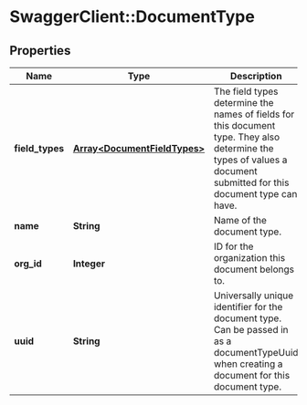 # SwaggerClient::DocumentType

## Properties
Name | Type | Description | Notes
------------ | ------------- | ------------- | -------------
**field_types** | [**Array&lt;DocumentFieldTypes&gt;**](DocumentFieldTypes.md) | The field types determine the names of fields for this document type. They also determine the types of values a document submitted for this document type can have. | [optional] 
**name** | **String** | Name of the document type. | 
**org_id** | **Integer** | ID for the organization this document belongs to. | 
**uuid** | **String** | Universally unique identifier for the document type. Can be passed in as a documentTypeUuid when creating a document for this document type. | 


